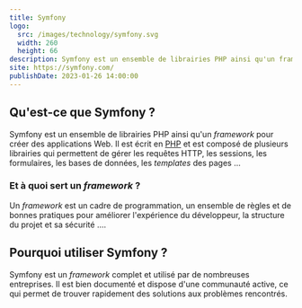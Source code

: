 ```yaml
---
title: Symfony
logo:
  src: /images/technology/symfony.svg
  width: 260
  height: 66
description: Symfony est un ensemble de librairies PHP ainsi qu'un framework pour créer des applications Web.
site: https://symfony.com/
publishDate: 2023-01-26 14:00:00
---
```


## Qu'est-ce que Symfony ?

Symfony est un ensemble de librairies PHP ainsi qu'un *framework* pour créer des applications Web. Il est écrit en [PHP](/technologie/php) et est composé de plusieurs librairies qui permettent de gérer les requêtes HTTP, les sessions, les formulaires, les bases de données, les *templates* des pages ...

### Et à quoi sert un *framework* ?

Un *framework* est un cadre de programmation, un ensemble de règles et de bonnes pratiques pour améliorer l'expérience du développeur, la structure du projet et sa sécurité ....

## Pourquoi utiliser Symfony ?

Symfony est un *framework* complet et utilisé par de nombreuses entreprises. Il est bien documenté et dispose d'une communauté active, ce qui permet de trouver rapidement des solutions aux problèmes rencontrés.
